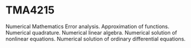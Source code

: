 # TMA4215
Numerical Mathematics
Error analysis. Approximation of functions. 
Numerical quadrature. Numerical linear algebra. Numerical solution of nonlinear equations. Numerical solution of ordinary differential equations.
